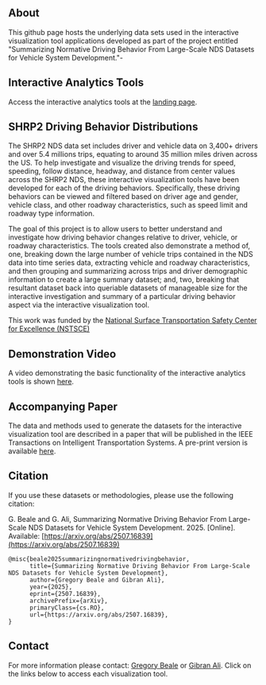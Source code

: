 ## About
This github page hosts the underlying data sets used in the interactive visualization tool applications developed as part of the project entitled "Summarizing Normative Driving Behavior From Large-Scale NDS Datasets for Vehicle System Development."-

## Interactive Analytics Tools
Access the interactive analytics tools at the [landing page](https://dataviz.vtti.vt.edu/SHRP2_Driving_Distributions/).

## SHRP2 Driving Behavior Distributions

The SHRP2 NDS data set includes driver and vehicle data on 3,400+ drivers and over 5.4 millions trips, equating to around 35 million miles driven across the US. To help investigate and visualize the driving trends for speed, speeding, follow distance, headway, and distance from center values across the SHRP2 NDS, these interactive visualization tools have been developed for each of the driving behaviors. Specifically, these driving behaviors can be viewed and filtered based on driver age and gender, vehicle class, and other roadway characteristics, such as speed limit and roadway type information. 

The goal of this project is to allow users to better understand and investigate how driving behavior changes relative to driver, vehicle, or roadway characteristics. The tools created also demonstrate a method of, one, breaking down the large number of vehicle trips contained in the NDS data into time series data, extracting vehicle and roadway characteristics, and then grouping and summarizing across trips and driver demographic information to create a large summary dataset; and, two, breaking that resultant dataset back into queriable datasets of manageable size for the interactive investigation and summary of a particular driving behavior aspect via the interactive visualization tool.

This work was funded by the [National Surface Transportation Safety Center for Excellence (NSTSCE)](https://www.vtti.vt.edu/national/nstsce/index.html)

## Demonstration Video
A video demonstrating the basic functionality of the interactive analytics tools is shown [here](https://video.vt.edu/media/A+demonstration+of+the+SHRP2+Distribution+Tools/1_i1v0nnkz).

## Accompanying Paper
The data and methods used to generate the datasets for the interactive visualization tool are described in a paper that will be published in the IEEE Transactions on Intelligent Transportation Systems. A pre-print version is available [here](https://arxiv.org/abs/2507.16839).

## Citation
If you use these datasets or methodologies, please use the following citation:

G. Beale and G. Ali, Summarizing Normative Driving Behavior From Large-Scale NDS Datasets for Vehicle System Development. 2025. [Online]. Available: [https://arxiv.org/abs/2507.16839](https://arxiv.org/abs/2507.16839)

```
@misc{beale2025summarizingnormativedrivingbehavior,
      title={Summarizing Normative Driving Behavior From Large-Scale NDS Datasets for Vehicle System Development}, 
      author={Gregory Beale and Gibran Ali},
      year={2025},
      eprint={2507.16839},
      archivePrefix={arXiv},
      primaryClass={cs.RO},
      url={https://arxiv.org/abs/2507.16839}, 
}
```
## Contact
For more information please contact: [Gregory Beale](mailto:gbeale@vtti.vt.edu?subject=SHRP2%20Driving%20Distributions%20Visualization%20Tool) or [Gibran Ali](mailto:GAli@vtti.vt.edu?subject=subject=SHRP2%20Driving%20Distributions%20Visualization%20Tool). Click on the links below to access each visualization tool.

